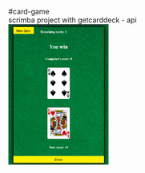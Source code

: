 #card-game  
scrimba project with getcarddeck - api  
<img src="screenshot.jpg" alt="screenshot" width="200px">
